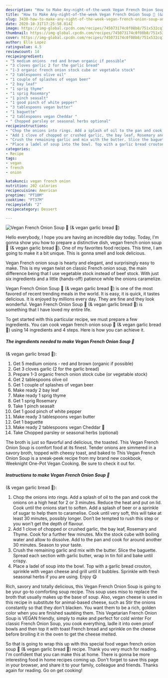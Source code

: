 ```yaml
---
description: "How to Make Any-night-of-the-week Vegan French Onion Soup 🌱 (&amp;amp; vegan garlic bread 🥖)"
title: "How to Make Any-night-of-the-week Vegan French Onion Soup 🌱 (&amp;amp; vegan garlic bread 🥖)"
slug: 3430-how-to-make-any-night-of-the-week-vegan-french-onion-soup-and-amp-vegan-garlic-bread
date: 2020-10-31T17:25:58.014Z
image: https://img-global.cpcdn.com/recipes/745073174c0f08b8/751x532cq70/vegan-french-onion-soup-🌱-vegan-garlic-bread-🥖-recipe-main-photo.jpg
thumbnail: https://img-global.cpcdn.com/recipes/745073174c0f08b8/751x532cq70/vegan-french-onion-soup-🌱-vegan-garlic-bread-🥖-recipe-main-photo.jpg
cover: https://img-global.cpcdn.com/recipes/745073174c0f08b8/751x532cq70/vegan-french-onion-soup-🌱-vegan-garlic-bread-🥖-recipe-main-photo.jpg
author: Ella Lopez
ratingvalue: 4.5
reviewcount: 14
recipeingredient:
- "5 medium onions  red and brown organic if possible"
- "3 cloves garlic 2 for the garlic bread"
- "1-3 organic french onion stock cube or vegetable stock"
- "2 tablespoons olive oil"
- "1 couple of splashes of vegan beer"
- "2 bay leaf"
- "1 sprig thyme"
- "1 sprig Rosemary"
- "1 pinch seasalt"
- "1 good pinch of white pepper"
- "3 tablespoons vegan butter"
- "1 baguette"
- "2 tablespoons vegan Cheddar "
- " Chopped parsley or seasonal herbs optional"
recipeinstructions:
- "Chop the onions into rings. Add a splash of oil to the pan and cook the onions on a high heat for 2 or 3 minutes. Reduce the heat and put on lid. Cook until the onions start to soften. Add a splash of beer or a sprinkle of sugar to help them to caramelise. Cook until very soft, this will take at least 30 minutes, possibly longer. Don’t be tempted to rush this step or you won’t get the depth of flavour."
- "Add 1 clove of chopped or crushed garlic, the bay leaf, Rosemary and Thyme. Cook for a further few minutes. Mix the stock cube with boiling water and allow to dissolve. Add to the pan and cook for around another 30 minutes. Season to your taste."
- "Crush the remaining garlic and mix with the butter. Slice the baguette. Spread each section with garlic butter, wrap in tin foil and bake until crispy."
- "Place a ladel of soup into the bowl. Top with a garlic bread crouton, sprinkle with vegan cheese and grill until it bubbles. Sprinkle with fresh seasonal herbs if you are using. Enjoy 😋"
categories:
- Recipe
tags:
- vegan
- french
- onion

katakunci: vegan french onion 
nutrition: 202 calories
recipecuisine: American
preptime: "PT10M"
cooktime: "PT37M"
recipeyield: "2"
recipecategory: Dessert

---
```



![Vegan French Onion Soup 🌱
(&amp; vegan garlic bread 🥖)](https://img-global.cpcdn.com/recipes/745073174c0f08b8/751x532cq70/vegan-french-onion-soup-🌱-vegan-garlic-bread-🥖-recipe-main-photo.jpg)

Hello everybody, I hope you are having an incredible day today. Today, I'm gonna show you how to prepare a distinctive dish, vegan french onion soup 🌱
(&amp; vegan garlic bread 🥖). One of my favorites food recipes. This time, I am going to make it a bit unique. This is gonna smell and look delicious.

Vegan French onion soup is hearty and elegant, and surprisingly easy to make. This is my vegan twist on classic French onion soup, the main difference being that I use vegetable stock instead of beef stock. With just six ingredients and a little (hands-off) patience while the onions caramelize.

Vegan French Onion Soup 🌱
(&amp; vegan garlic bread 🥖) is one of the most favored of recent trending meals in the world. It is easy, it is quick, it tastes delicious. It is enjoyed by millions every day. They are fine and they look wonderful. Vegan French Onion Soup 🌱
(&amp; vegan garlic bread 🥖) is something that I have loved my entire life.


To get started with this particular recipe, we must prepare a few ingredients. You can cook vegan french onion soup 🌱
(&amp; vegan garlic bread 🥖) using 14 ingredients and 4 steps. Here is how you can achieve it.

<!--inarticleads1-->

##### The ingredients needed to make Vegan French Onion Soup 🌱
(&amp; vegan garlic bread 🥖):

1. Get 5 medium onions - red and brown (organic if possible)
1. Get 3 cloves garlic (2 for the garlic bread)
1. Prepare 1-3 organic french onion stock cube (or vegetable stock)
1. Get 2 tablespoons olive oil
1. Get 1 couple of splashes of vegan beer
1. Make ready 2 bay leaf
1. Make ready 1 sprig thyme
1. Get 1 sprig Rosemary
1. Take 1 pinch seasalt
1. Get 1 good pinch of white pepper
1. Make ready 3 tablespoons vegan butter
1. Get 1 baguette
1. Make ready 2 tablespoons vegan Cheddar 🧀
1. Take  Chopped parsley or seasonal herbs (optional)


The broth is just so flavorful and delicious, the toasted. This Vegan French Onion Soup is comfort food at its finest. Tender onions are simmered in a savory broth, topped with cheesy toast, and baked to This Vegan French Onion Soup is a sneak-peek recipe from my brand new cookbook, Weeknight One-Pot Vegan Cooking. Be sure to check it out for. 

<!--inarticleads2-->

##### Instructions to make Vegan French Onion Soup 🌱
(&amp; vegan garlic bread 🥖):

1. Chop the onions into rings. Add a splash of oil to the pan and cook the onions on a high heat for 2 or 3 minutes. Reduce the heat and put on lid. Cook until the onions start to soften. Add a splash of beer or a sprinkle of sugar to help them to caramelise. Cook until very soft, this will take at least 30 minutes, possibly longer. Don’t be tempted to rush this step or you won’t get the depth of flavour.
1. Add 1 clove of chopped or crushed garlic, the bay leaf, Rosemary and Thyme. Cook for a further few minutes. Mix the stock cube with boiling water and allow to dissolve. Add to the pan and cook for around another 30 minutes. Season to your taste.
1. Crush the remaining garlic and mix with the butter. Slice the baguette. Spread each section with garlic butter, wrap in tin foil and bake until crispy.
1. Place a ladel of soup into the bowl. Top with a garlic bread crouton, sprinkle with vegan cheese and grill until it bubbles. Sprinkle with fresh seasonal herbs if you are using. Enjoy 😋


Rich, savory and totally delicious, this Vegan French Onion Soup is going to be your go-to comforting soup recipe. This soup uses miso to replace the broth that usually makes up the base of soup. Also, vegan cheese is used in this recipe in substitute for animal-based cheese, such as Stir the onions constantly so that they don&#39;t blacken. You want them to be a rich, golden color when you are finished sautéing them. This Vegetarian French Onion Soup is VEGAN friendly, simply to make and perfect for cold winter For classic French Onion Soup, you cook everything, ladle it into oven proof bowls and then top it with toast French bread and sprinkle on the cheese before broiling it in the oven to get the cheese melted. 

So that is going to wrap this up with this special food vegan french onion soup 🌱
(&amp; vegan garlic bread 🥖) recipe. Thank you very much for reading. I'm confident that you can make this at home. There is gonna be more interesting food in home recipes coming up. Don't forget to save this page in your browser, and share it to your family, colleague and friends. Thanks again for reading. Go on get cooking!
